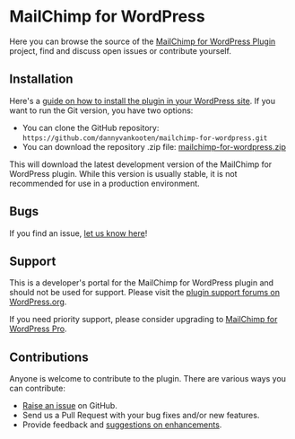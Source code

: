MailChimp for WordPress
======================

Here you can browse the source of the [MailChimp for WordPress Plugin](http://wordpress.org/plugins/mailchimp-for-wp/) project, find and discuss open issues or contribute yourself.

Installation
------------

Here's a [guide on how to install the plugin in your WordPress site](http://wordpress.org/plugins/mailchimp-for-wp/installation/).
If you want to run the Git version, you have two options:

* You can clone the GitHub repository: `https://github.com/dannyvankooten/mailchimp-for-wordpress.git`
* You can download the repository .zip file: [mailchimp-for-wordpress.zip](https://github.com/dannyvankooten/mailchimp-for-wordpress/archive/master.zip)

This will download the latest development version of the MailChimp for WordPress plugin. While this version is usually stable,
it is not recommended for use in a production environment.

Bugs
----
If you find an issue, [let us know here](https://github.com/dannyvankooten/mailchimp-for-wordpress/issues?state=open)!

Support
-------
This is a developer's portal for the MailChimp for WordPress plugin and should not be used for support. Please visit the
[plugin support forums on WordPress.org](http://wordpress.org/support/plugin/mailchimp-for-wp).

If you need priority support, please consider upgrading to [MailChimp for WordPress Pro](https://dannyvankooten.com/mailchimp-for-wordpress/).

Contributions
-------------
Anyone is welcome to contribute to the plugin. There are various ways you can contribute:

* [Raise an issue](https://github.com/dannyvankooten/mailchimp-for-wordpress/issues) on GitHub.
* Send us a Pull Request with your bug fixes and/or new features.
* Provide feedback and [suggestions on enhancements](https://github.com/dannyvankooten/mailchimp-for-wordpress/issues?direction=desc&labels=Enhancement&page=1&sort=created&state=open).